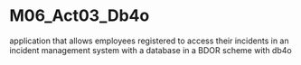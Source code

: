 # M06_Act03_Db4o
application that allows employees registered to access their incidents in an incident management system with a database in a BDOR scheme with db4o
